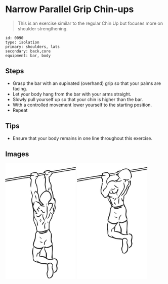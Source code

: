 # Narrow Parallel Grip Chin-ups
> This is an exercise similar to the regular Chin Up but focuses more on shoulder strengthening.

``` 
id: 0090 
type: isolation 
primary: shoulders, lats 
secondary: back,core 
equipment: bar, body 
``` 

## Steps

 - Grasp the bar with an supinated (overhand) grip so that your palms are facing.
 - Let your body hang from the bar with your arms straight.
 - Slowly pull yourself up so that your chin is higher than the bar.
 - With a controlled movement lower yourself to the starting position.
 - Repeat

## Tips

 - Ensure that your body remains in one line throughout this exercise.

## Images

<svg width="167pt" height="275pt" viewBox="0 0 167 275" xmlns="http://www.w3.org/2000/svg">
  <g fill="#FFF">
    <path d="M0 0h167v8.72c-17.13 3.2-34.39 5.6-51.5 8.91-2.16.37-4.31.85-6.5.97-2.16-.38-3.83-2.11-6.01-2.41-4.82-.2-10.45 1.14-12.65 5.94-4.26.75-8.55 1.41-12.75 2.51-1.22-1.25-2.4-2.58-3.82-3.62-4.72-.31-9.68.41-13.8 2.88l-.27 3.75C39.69 30.09 19.98 34.59 0 37.22V0zM110.1 20.18c18.92-3.47 37.91-6.55 56.9-9.63v2.16c-18.36 3.55-36.89 6.1-55.26 9.61-.41-.53-1.23-1.6-1.64-2.14z"/>
    <path d="M143.83 18.47c7.76-1.07 15.4-2.91 23.17-3.9V275H0V43.41c11.75-2.01 23.5-4 35.2-6.25 7.32-1.57 14.86-1.66 22.14-3.44.89 2 2.11 3.81 3.54 5.45-.61 6.12-2.83 12.68.05 18.54.29-6.24 1.39-12.42 1.61-18.65.28-2.18-1.95-3.33-2.95-4.97.44-1.49 1.06-2.91 1.64-4.35 2.73-.43 6.37.57 8.03-2.31-2.22.03-4.43.18-6.63.4-.3-.95-.61-1.89-.92-2.83 3.29-2.37 7.48-1.98 11.31-1.92 3.22.44 3.49 4.31 4.22 6.81-2.47.87-4.92 1.79-7.35 2.75 2.26-.11 4.52-.26 6.78-.39-2.89 2.53-6.28 5.48-5.91 9.75-.85 4.76 2.39 8.66 3.45 13.04.59 3.97 1.67 7.89 1.61 11.93-1.46-.21-2.92-.39-4.39-.54-.01-.68-.05-2.04-.06-2.71-1.44 3.52-3.03 6.99-4.24 10.6 1.63-2 2.93-4.24 4.06-6.56 3.32 1.32 5.59 4.26 6.33 7.71.89 4.66 1.75 9.34 2.14 14.07.43.25 1.3.75 1.74.99 1.53 2.92 6.64 4.96 4.75 8.74-1.79-2.78-3.75-5.46-6.36-7.52-3.12-.49-6.11-1.56-9.14-2.46 2.8 2.76 6.55 4.08 9.77 6.18 1.59 1.89 2.7 4.11 4 6.19 2.97.32 5.95 1.03 8.94.63-1.64-2.56-4.93-2.27-7.52-2.91 1.92-.48 3.85-.92 5.78-1.36-3.17-2.79-6.01-5.91-8.69-9.16-.19-1.93-.59-3.87-2.16-5.18-.72-5.08-.95-10.44-4.08-14.75 1.72-4.28-.38-8.6-.56-12.94-.22-3.61-2.39-6.66-3.39-10.05-.46-2.55-.03-5.14.05-7.7 2.4-2.55 4.18-5.55 5.89-8.59 4.29-.48 8.53-1.31 12.74-2.24.47 1.75 1.05 3.47 1.77 5.14-1.04 1.09-2.02 2.27-2.26 3.84l2.73-2.61c1.31 5.71-.14 11.45-.32 17.17.55 4.55 2.2 8.9 2.69 13.48-7.83 3.54-14.69 11.25-14.32 20.27 2.52-6.77 5.98-13.76 12.7-17.22 3.31-1.02 7.42-.47 9.62 2.44 2.82 3.79 4.35 8.89 3.24 13.55-.68 3.1-3.7 4.73-5.21 7.33-.63 3.34-.25 6.76-.33 10.14.82-1.5 1.49-3.12 2.65-4.4 2.15-1.57 5.77 1.52 7.19-1.35-2.55-2.08-5.68-1.78-8.46-.41.54-3.01 2.87-4.92 4.83-7.03 5.17-8.76-.23-22.06-10.58-23.58.11-5.79-2.89-11.3-1.73-17.1.99-6.44 1.39-13.55-2.15-19.33.94-.55 1.88-1.1 2.83-1.65-.05-.75-.14-2.25-.18-3.01-.9-.95-1.78-1.91-2.66-2.88 4.01-1.42 8.32-2.94 12.56-1.48-1.48 1.25-4.44 1.68-3.91 4.24 1.79.15 2.96-1.43 4.35-2.28 1.22.27 2.45.53 3.68.8-.25.66-.76 1.99-1.02 2.65.59.34 1.17.68 1.75 1.02 1.27-.96 2.7-1.79 4.32-1.94 9.6-1.22 19.03-3.52 28.63-4.74m-47.35 9.89a89.7 89.7 0 0 0 6.52-1.13c-2.19-.86-6.45-2.71-6.52 1.13m11.3-2.41c.21 3.3-2.81 4.97-5.25 6.38 1.13 4.69-.12 10.06 2.92 14.14 2.52 3.72 2.77 8.55 1.43 12.75 3.3 7.14 5.64 14.76 5.5 22.7 1.61 2.71 3.5 5.28 4.75 8.18.59 3.7-.4 7.44-1.07 11.06 1.36 3.56 1.27 7.41.36 11.07-1.76-2.44-.75-6.3-3.42-8.01l-.55.93c.11 4.3 1.83 8.45 1.64 12.82-1.24 1.45-2.47 2.91-3.71 4.36.21 7.42-5.86 12.69-6.9 19.75-1.08 4.79-.03 9.75-1 14.55-3.13 1.95-6.96 2.25-10.39 3.5-4.29 1.92-9.16 1.85-13.75 1.47-3.93-1.5-2.86-6.47-3.73-9.72-1.9-7.92-8.3-14.73-6.85-23.35 2.3 2.83 4.33 5.87 6.77 8.59.61 3.79-.35 8.88 2.77 11.6.57-2.98-.52-5.91-1.06-8.8-.9-4.94-5.75-7.93-6.74-12.85-1.59-4.91-.89-10.09-1.21-15.15 1.56 1.93 2.75 4.34 4.99 5.56.39-.3 1.17-.9 1.55-1.2-3.7-4.43-8.5-9.12-8.29-15.35 2.01-3.03 2.87-6.72 2.63-10.33-1.99 1.58-2.44 4.05-2.83 6.39-.94-2.73-2.41-5.28-2.98-8.13.1-4 1.35-7.85 1.83-11.8-.87-4.66-2.4-9.22-4.67-13.38-.68 5.31 3.37 9.82 2.85 15.14-.48 2.75-1.58 5.4-1.67 8.22.93 14.34 7.17 28.37 4.46 42.89-.47 7.67 4.15 14.25 6.54 21.24.49 3.51.65 7.1 2.18 10.37l-1.1-.11c-2.86 3.97-3.23 8.79-3.61 13.5-.28 5.28-3.17 9.87-4.18 14.99-.18 1.92-1.67 4.22-.1 5.94 4.07 6.26 12.1 8.51 19.23 7.7-1.5 3.58-4.05 6.5-6.61 9.35-.68-.21-1.35-.4-2.02-.6-1.75 2.99-3.44 6.73-1.69 10.11.83-3.14 1.45-6.34 2.44-9.44.37.45 1.11 1.34 1.48 1.79.75-.78 2.24-2.33 2.98-3.11-.83 3-1.14 6.09-1.33 9.18 5.71 1.59 12.33 1.64 16.81 6.03 5.73 3.39 13.07 3.13 18.98.29 1.14.38 2.29.77 3.43 1.16 1.06 1.74 3.07 3.29 2.66 5.55-.08 3.16-1.48 6.07-1.86 9.17.85 3.61 1.84 7.35.45 10.98-2 1.45-3.02 3.87-5.2 5.13.44.45.89.9 1.33 1.36 1.55-1.41 3.15-2.75 4.86-3.97 2.34-3.8 2.82-8.39 1-12.5 1-5.67 2.94-12.17-.94-17.21-3.15-1.51-6.62-1.53-9.81-.07.95-4.91-.53-9.85-.01-14.78.07-6.13 1.6-12.35-.15-18.36 1.1-5.07-2.81-9.47-2.19-14.52.45-3.69 1.29-7.5.16-11.16-1.01-5.24-5.78-9.31-5.22-14.89.2-2.69.04-5.38-.02-8.07.22-4.51 2.17-8.7 4.7-12.36 2.11-3.08 2.74-6.81 2.87-10.46 1.22-1.42 2.7-2.7 3.47-4.44.89-5.02 4.82-9.47 3.39-14.82-1.9-5.54 1.34-11.25-.46-16.81-.39-2.35-2.32-3.9-4.37-4.82.49-7.41-2.17-14.42-4.56-21.28-.14-2.98.46-5.99-.3-8.93-.33-3.13-2.45-5.55-3.85-8.24-.35-3.13-.28-6.3-.95-9.4 2.79-1.88 4.66-4.7 6.19-7.64-1.01.05-2 .11-3 .17m-6.12 38.73c3.68-.76 2.8-5.03 2.49-7.73-2.03 2.05-1.97 5.09-2.49 7.73m-31.43 9.99c.14 4.29 2.8 7.99 3.01 12.3 1.08-4.31.02-9.02-3.01-12.3M98.22 103c.62 3.65-.58 7.34-.06 10.98 1.94 6.63-2.31 12.88-3.05 19.35 4.31-6.43 5.59-14.57 5.03-22.19-.2-3.56 1.28-7.79-2.04-10.35.58-2.32 1.2-4.64 1.19-7.05-1.69 2.8-1.56 6.14-1.07 9.26m12.18-1.01c-2.17 4.04-5.12 7.71-6.3 12.23 1.55-.77 2.75-2 3.28-3.66 1.38-4.02 5.92-6.8 5.12-11.47.67-1.8 1.24-3.64 1.6-5.52-3.5 1.31-3.58 5.3-3.7 8.42m-33.8 5.76c-.54.27-1.6.81-2.13 1.08 1.94 2.19 3.22 4.98 5.64 6.72-.35-2.13-1.39-4.03-2.6-5.78 1.17-2.69 2.97-5.12 3.56-8.03-2 1.58-3.52 3.65-4.47 6.01m3.27-1.28c-.6 1.71-.09 2.24 1.5 1.6.57-1.69.07-2.23-1.5-1.6m3.02 3.87c1.28 2.37 4.62 3.4 4.85 6.25 1.85.51 3.74.87 5.66 1.01-.06-1-.14-1.99-.24-2.98-.75.25-2.26.74-3.01.98-1.96-2.26-3.77-5.58-7.26-5.26m23.4 4.81c.12.48.34 1.46.46 1.95-2.24 1.62-2.35 4.6-3.22 6.99-.74 2.92-2.64 5.3-4.32 7.73 5.25-2.26 6.61-8.42 6.85-13.58 2.15 1.3 5.6 1.87 6.43-1.24-1.21.3-2.41.61-3.6.95-.87-.94-1.73-1.87-2.6-2.8m-35.27 3.51c1.63.64 3.29 1.25 4.92 1.92l-.28-2.14c-1.56.16-3.14-.51-4.64.22m15.96.29c-2.68 2.2-5.11 4.72-8.05 6.56-2.3.88-4.22-1.21-6.27-1.89 1.18 2.92 4.44 4.78 7.49 3.72 2.84-2.19 5.86-4.79 6.83-8.39m2.4 11.77c1.05 2.16 1.86 5.22 4.74 5.4-1.37-3.52-3.42-6.75-4.6-10.34-.12-1.99.15-3.98.17-5.97-2.62 3.06-1.57 7.48-.31 10.91m-5.8 2.37c-.96.44-2.81 1.26-2.33 2.6 1.71 1.38 5.78-3.11 2.33-2.6m-1.48 7.17c1.8-1.32 3.1-3.17 3.96-5.22-2.16.99-3.4 2.99-3.96 5.22m4.74 6.34c3.24-2.05 4.46-6.13 6.62-9.18-3.41 1.9-6.51 5.03-6.62 9.18m12.42-8.43a9.416 9.416 0 0 0 2.88 4.33c.51-2.25-1.17-3.44-2.88-4.33m-5.79 18.25c2.01-2.05 1.01-4.9.75-7.41-.59-2.95 1-5.67 1.63-8.47-4.31 3.81-3.84 10.78-2.38 15.88m-29.28 49.43c-.71 3.67-.85 7.48.27 11.08 1.44 4.87-.41 10.53 2.79 14.89 3.71 2.4 7.88 3.97 12.24 4.63 6.11 3.4 13.26 2.33 19.87 3.79.25 4.25.36 8.51.56 12.77.37 2.52-1.29 4.6-1.92 6.92-.76 4.35 1.43 8.4 2.96 12.32 5.37 2.88 11.46-1.93 12.6-7.25 1.07-4.8 1.61-10.21-.84-14.69-1.5-2.73-.62-5.91-.01-8.76-.65-2.16-1.79-4.46-4.18-5.05-2.91-1.37-6.09.21-8.45 1.92-4.03-2.35-8.84-1.07-13.22-1.94-4.81-.34-8.43-3.81-12.62-5.76.58.88 1.73 2.64 2.31 3.53-2.68-1.2-5.3-2.51-8.02-3.57-.82-2.13-2.38-4.2-1.78-6.59.46-3.11.38-6.25-.52-9.28-1.47-5.48.63-10.98.76-16.47-2.32 1.78-2.21 4.91-2.8 7.51z"/>
    <path d="M78.21 26.05c5.23-1.03 10.47-2.2 15.76-2.83.47.46 1.42 1.37 1.9 1.83-5.55 1-11.1 1.97-16.59 3.27-.27-.57-.8-1.71-1.07-2.27zM0 39.27c20.13-3.05 40.02-7.81 60.35-9.46-.61.57-1.82 1.71-2.42 2.27-5.26 1.23-10.67 1.54-16.01 2.25C27.97 36.79 14.03 39.38 0 41.37v-2.1zM96.87 161.73c2.18-1.16 4.34-2.36 6.43-3.68-.3 3.65 3.91 4.86 4.43 8.23 1.9 8.31-3.26 18.58 3.88 25.35-3.68 4.45-8.99 6.82-14.63 7.6-1.19-1.6-2.88-1.85-4.69-1.23-.37 4.02.5 8 2.3 11.6 2.18 3.94 1.1 8.57 1.51 12.85-4.43-1.79-9.19-2.82-13.98-2.69.48-3.35.94-6.7 1.43-10.04 1.67-2.62 2.73-5.72 5.18-7.75 1.45-1.19 1.95-3.06 2.73-4.68-3.5 2.01-7.32 4.09-11.5 3.66-4.88-.17-9.39-2.56-12.76-6 .62-3.79 1.6-7.5 3.09-11.03 1.97-4.75 2.21-9.95 2.31-15.02-.11-2.6 2.6-4.21 2.67-6.8 1.77.88 3.62 1.6 5.57 1.96l.2 1.24-1.01.48c3.07 1.32 6.54 2.83 9.8 1.14 3.55-1.79 8.4-1.57 10.84-5.1-.95-.02-2.85-.06-3.8-.09m-16.18 12.2c1.36 2.47 3.32 4.68 6.25 5.14a76.842 76.842 0 0 0-6.25-5.14M92.46 187c-.72 2.32-.84 4.84-.45 7.24 2.87-1.17.66-5.46 2.53-7.57 1.56-1.82 3.35-3.63 3.64-6.14-2.15 1.92-4.09 4.1-5.72 6.47m-10.88-1.56c1.52 2.55 4.63 3.17 7.35 2.54-2.13-1.59-4.85-1.87-7.35-2.54z"/>
    <path d="M87 164.06c3.07.25 5.56-2 8.56-2.19-3.75 2.54-8.66 4.38-13.23 3.24 1.22-1.32 3.07-.95 4.67-1.05zM92.79 200.04c5.93 2.44 12.7-.2 17.76-3.55.44 8.85.19 17.78-1.22 26.53.23 1.46.76 2.85 1.11 4.29-4.22 1.22-8.32-.85-12.26-2.11.86-4.9 1.48-10.5-1.36-14.87-1.65-3.3-2.65-6.88-4.03-10.29zM101.5 239.87c1.52-.81 3.06-1.59 4.6-2.36 2.54.63 4.57 2.16 5.58 4.63-2.66 3.17-1.5 7.62-.02 11.05 1.51 6.56.42 15.63-6.58 18.63-.79-.25-2.37-.77-3.16-1.03-1.41-4.09-3.09-8.74-1.1-12.93 2.68-5.68.37-12.02.68-17.99z"/>
  </g>
  <g fill="#333">
    <path d="M115.5 17.63c17.11-3.31 34.37-5.71 51.5-8.91v1.83c-18.99 3.08-37.98 6.16-56.9 9.63.41.54 1.23 1.61 1.64 2.14 18.37-3.51 36.9-6.06 55.26-9.61v1.86c-7.77.99-15.41 2.83-23.17 3.9-9.6 1.22-19.03 3.52-28.63 4.74-1.62.15-3.05.98-4.32 1.94-.58-.34-1.16-.68-1.75-1.02.26-.66.77-1.99 1.02-2.65-1.23-.27-2.46-.53-3.68-.8-1.39.85-2.56 2.43-4.35 2.28-.53-2.56 2.43-2.99 3.91-4.24-4.24-1.46-8.55.06-12.56 1.48.88.97 1.76 1.93 2.66 2.88.04.76.13 2.26.18 3.01-.95.55-1.89 1.1-2.83 1.65 3.54 5.78 3.14 12.89 2.15 19.33-1.16 5.8 1.84 11.31 1.73 17.1 10.35 1.52 15.75 14.82 10.58 23.58-1.96 2.11-4.29 4.02-4.83 7.03 2.78-1.37 5.91-1.67 8.46.41-1.42 2.87-5.04-.22-7.19 1.35-1.16 1.28-1.83 2.9-2.65 4.4.08-3.38-.3-6.8.33-10.14 1.51-2.6 4.53-4.23 5.21-7.33 1.11-4.66-.42-9.76-3.24-13.55-2.2-2.91-6.31-3.46-9.62-2.44-6.72 3.46-10.18 10.45-12.7 17.22-.37-9.02 6.49-16.73 14.32-20.27-.49-4.58-2.14-8.93-2.69-13.48.18-5.72 1.63-11.46.32-17.17l-2.73 2.61c.24-1.57 1.22-2.75 2.26-3.84-.72-1.67-1.3-3.39-1.77-5.14-4.21.93-8.45 1.76-12.74 2.24-1.71 3.04-3.49 6.04-5.89 8.59-.08 2.56-.51 5.15-.05 7.7 1 3.39 3.17 6.44 3.39 10.05.18 4.34 2.28 8.66.56 12.94 3.13 4.31 3.36 9.67 4.08 14.75 1.57 1.31 1.97 3.25 2.16 5.18 2.68 3.25 5.52 6.37 8.69 9.16-1.93.44-3.86.88-5.78 1.36 2.59.64 5.88.35 7.52 2.91-2.99.4-5.97-.31-8.94-.63-1.3-2.08-2.41-4.3-4-6.19-3.22-2.1-6.97-3.42-9.77-6.18 3.03.9 6.02 1.97 9.14 2.46 2.61 2.06 4.57 4.74 6.36 7.52 1.89-3.78-3.22-5.82-4.75-8.74-.44-.24-1.31-.74-1.74-.99-.39-4.73-1.25-9.41-2.14-14.07-.74-3.45-3.01-6.39-6.33-7.71-1.13 2.32-2.43 4.56-4.06 6.56 1.21-3.61 2.8-7.08 4.24-10.6.01.67.05 2.03.06 2.71 1.47.15 2.93.33 4.39.54.06-4.04-1.02-7.96-1.61-11.93-1.06-4.38-4.3-8.28-3.45-13.04-.37-4.27 3.02-7.22 5.91-9.75-2.26.13-4.52.28-6.78.39 2.43-.96 4.88-1.88 7.35-2.75-.73-2.5-1-6.37-4.22-6.81-3.83-.06-8.02-.45-11.31 1.92.31.94.62 1.88.92 2.83 2.2-.22 4.41-.37 6.63-.4-1.66 2.88-5.3 1.88-8.03 2.31-.58 1.44-1.2 2.86-1.64 4.35 1 1.64 3.23 2.79 2.95 4.97-.22 6.23-1.32 12.41-1.61 18.65-2.88-5.86-.66-12.42-.05-18.54-1.43-1.64-2.65-3.45-3.54-5.45-7.28 1.78-14.82 1.87-22.14 3.44C23.5 39.41 11.75 41.4 0 43.41v-2.04c14.03-1.99 27.97-4.58 41.92-7.04 5.34-.71 10.75-1.02 16.01-2.25.6-.56 1.81-1.7 2.42-2.27C40.02 31.46 20.13 36.22 0 39.27v-2.05c19.98-2.63 39.69-7.13 59.7-9.57l.27-3.75c4.12-2.47 9.08-3.19 13.8-2.88 1.42 1.04 2.6 2.37 3.82 3.62 4.2-1.1 8.49-1.76 12.75-2.51 2.2-4.8 7.83-6.14 12.65-5.94 2.18.3 3.85 2.03 6.01 2.41 2.19-.12 4.34-.6 6.5-.97m-37.29 8.42c.27.56.8 1.7 1.07 2.27 5.49-1.3 11.04-2.27 16.59-3.27-.48-.46-1.43-1.37-1.9-1.83-5.29.63-10.53 1.8-15.76 2.83z"/>
    <path d="M96.48 28.36c.07-3.84 4.33-1.99 6.52-1.13a89.7 89.7 0 0 1-6.52 1.13zM107.78 25.95c1-.06 1.99-.12 3-.17-1.53 2.94-3.4 5.76-6.19 7.64.67 3.1.6 6.27.95 9.4 1.4 2.69 3.52 5.11 3.85 8.24.76 2.94.16 5.95.3 8.93 2.39 6.86 5.05 13.87 4.56 21.28 2.05.92 3.98 2.47 4.37 4.82 1.8 5.56-1.44 11.27.46 16.81 1.43 5.35-2.5 9.8-3.39 14.82-.77 1.74-2.25 3.02-3.47 4.44-.13 3.65-.76 7.38-2.87 10.46-2.53 3.66-4.48 7.85-4.7 12.36.06 2.69.22 5.38.02 8.07-.56 5.58 4.21 9.65 5.22 14.89 1.13 3.66.29 7.47-.16 11.16-.62 5.05 3.29 9.45 2.19 14.52 1.75 6.01.22 12.23.15 18.36-.52 4.93.96 9.87.01 14.78 3.19-1.46 6.66-1.44 9.81.07 3.88 5.04 1.94 11.54.94 17.21 1.82 4.11 1.34 8.7-1 12.5-1.71 1.22-3.31 2.56-4.86 3.97-.44-.46-.89-.91-1.33-1.36 2.18-1.26 3.2-3.68 5.2-5.13 1.39-3.63.4-7.37-.45-10.98.38-3.1 1.78-6.01 1.86-9.17.41-2.26-1.6-3.81-2.66-5.55-1.14-.39-2.29-.78-3.43-1.16-5.91 2.84-13.25 3.1-18.98-.29-4.48-4.39-11.1-4.44-16.81-6.03.19-3.09.5-6.18 1.33-9.18-.74.78-2.23 2.33-2.98 3.11-.37-.45-1.11-1.34-1.48-1.79-.99 3.1-1.61 6.3-2.44 9.44-1.75-3.38-.06-7.12 1.69-10.11.67.2 1.34.39 2.02.6 2.56-2.85 5.11-5.77 6.61-9.35-7.13.81-15.16-1.44-19.23-7.7-1.57-1.72-.08-4.02.1-5.94 1.01-5.12 3.9-9.71 4.18-14.99.38-4.71.75-9.53 3.61-13.5l1.1.11c-1.53-3.27-1.69-6.86-2.18-10.37-2.39-6.99-7.01-13.57-6.54-21.24 2.71-14.52-3.53-28.55-4.46-42.89.09-2.82 1.19-5.47 1.67-8.22.52-5.32-3.53-9.83-2.85-15.14 2.27 4.16 3.8 8.72 4.67 13.38-.48 3.95-1.73 7.8-1.83 11.8.57 2.85 2.04 5.4 2.98 8.13.39-2.34.84-4.81 2.83-6.39.24 3.61-.62 7.3-2.63 10.33-.21 6.23 4.59 10.92 8.29 15.35-.38.3-1.16.9-1.55 1.2-2.24-1.22-3.43-3.63-4.99-5.56.32 5.06-.38 10.24 1.21 15.15.99 4.92 5.84 7.91 6.74 12.85.54 2.89 1.63 5.82 1.06 8.8-3.12-2.72-2.16-7.81-2.77-11.6-2.44-2.72-4.47-5.76-6.77-8.59-1.45 8.62 4.95 15.43 6.85 23.35.87 3.25-.2 8.22 3.73 9.72 4.59.38 9.46.45 13.75-1.47 3.43-1.25 7.26-1.55 10.39-3.5.97-4.8-.08-9.76 1-14.55 1.04-7.06 7.11-12.33 6.9-19.75 1.24-1.45 2.47-2.91 3.71-4.36.19-4.37-1.53-8.52-1.64-12.82l.55-.93c2.67 1.71 1.66 5.57 3.42 8.01.91-3.66 1-7.51-.36-11.07.67-3.62 1.66-7.36 1.07-11.06-1.25-2.9-3.14-5.47-4.75-8.18.14-7.94-2.2-15.56-5.5-22.7 1.34-4.2 1.09-9.03-1.43-12.75-3.04-4.08-1.79-9.45-2.92-14.14 2.44-1.41 5.46-3.08 5.25-6.38M96.87 161.73c.95.03 2.85.07 3.8.09-2.44 3.53-7.29 3.31-10.84 5.1-3.26 1.69-6.73.18-9.8-1.14l1.01-.48-.2-1.24c-1.95-.36-3.8-1.08-5.57-1.96-.07 2.59-2.78 4.2-2.67 6.8-.1 5.07-.34 10.27-2.31 15.02-1.49 3.53-2.47 7.24-3.09 11.03 3.37 3.44 7.88 5.83 12.76 6 4.18.43 8-1.65 11.5-3.66-.78 1.62-1.28 3.49-2.73 4.68-2.45 2.03-3.51 5.13-5.18 7.75-.49 3.34-.95 6.69-1.43 10.04 4.79-.13 9.55.9 13.98 2.69-.41-4.28.67-8.91-1.51-12.85-1.8-3.6-2.67-7.58-2.3-11.6 1.81-.62 3.5-.37 4.69 1.23 5.64-.78 10.95-3.15 14.63-7.6-7.14-6.77-1.98-17.04-3.88-25.35-.52-3.37-4.73-4.58-4.43-8.23-2.09 1.32-4.25 2.52-6.43 3.68M87 164.06c-1.6.1-3.45-.27-4.67 1.05 4.57 1.14 9.48-.7 13.23-3.24-3 .19-5.49 2.44-8.56 2.19m5.79 35.98c1.38 3.41 2.38 6.99 4.03 10.29 2.84 4.37 2.22 9.97 1.36 14.87 3.94 1.26 8.04 3.33 12.26 2.11-.35-1.44-.88-2.83-1.11-4.29 1.41-8.75 1.66-17.68 1.22-26.53-5.06 3.35-11.83 5.99-17.76 3.55z"/>
    <path d="M101.66 64.68c.52-2.64.46-5.68 2.49-7.73.31 2.7 1.19 6.97-2.49 7.73zM70.23 74.67c3.03 3.28 4.09 7.99 3.01 12.3-.21-4.31-2.87-8.01-3.01-12.3zM98.22 103c-.49-3.12-.62-6.46 1.07-9.26.01 2.41-.61 4.73-1.19 7.05 3.32 2.56 1.84 6.79 2.04 10.35.56 7.62-.72 15.76-5.03 22.19.74-6.47 4.99-12.72 3.05-19.35-.52-3.64.68-7.33.06-10.98zM110.4 101.99c.12-3.12.2-7.11 3.7-8.42-.36 1.88-.93 3.72-1.6 5.52.8 4.67-3.74 7.45-5.12 11.47-.53 1.66-1.73 2.89-3.28 3.66 1.18-4.52 4.13-8.19 6.3-12.23zM76.6 107.75c.95-2.36 2.47-4.43 4.47-6.01-.59 2.91-2.39 5.34-3.56 8.03 1.21 1.75 2.25 3.65 2.6 5.78-2.42-1.74-3.7-4.53-5.64-6.72.53-.27 1.59-.81 2.13-1.08z"/>
    <path d="M79.87 106.47c1.57-.63 2.07-.09 1.5 1.6-1.59.64-2.1.11-1.5-1.6zM82.89 110.34c3.49-.32 5.3 3 7.26 5.26.75-.24 2.26-.73 3.01-.98.1.99.18 1.98.24 2.98-1.92-.14-3.81-.5-5.66-1.01-.23-2.85-3.57-3.88-4.85-6.25zM106.29 115.15c.87.93 1.73 1.86 2.6 2.8 1.19-.34 2.39-.65 3.6-.95-.83 3.11-4.28 2.54-6.43 1.24-.24 5.16-1.6 11.32-6.85 13.58 1.68-2.43 3.58-4.81 4.32-7.73.87-2.39.98-5.37 3.22-6.99-.12-.49-.34-1.47-.46-1.95zM71.02 118.66c1.5-.73 3.08-.06 4.64-.22l.28 2.14c-1.63-.67-3.29-1.28-4.92-1.92zM86.98 118.95c-.97 3.6-3.99 6.2-6.83 8.39-3.05 1.06-6.31-.8-7.49-3.72 2.05.68 3.97 2.77 6.27 1.89 2.94-1.84 5.37-4.36 8.05-6.56zM89.38 130.72c-1.26-3.43-2.31-7.85.31-10.91-.02 1.99-.29 3.98-.17 5.97 1.18 3.59 3.23 6.82 4.6 10.34-2.88-.18-3.69-3.24-4.74-5.4zM83.58 133.09c3.45-.51-.62 3.98-2.33 2.6-.48-1.34 1.37-2.16 2.33-2.6zM82.1 140.26c.56-2.23 1.8-4.23 3.96-5.22-.86 2.05-2.16 3.9-3.96 5.22zM86.84 146.6c.11-4.15 3.21-7.28 6.62-9.18-2.16 3.05-3.38 7.13-6.62 9.18zM99.26 138.17c1.71.89 3.39 2.08 2.88 4.33a9.416 9.416 0 0 1-2.88-4.33zM93.47 156.42c-1.46-5.1-1.93-12.07 2.38-15.88-.63 2.8-2.22 5.52-1.63 8.47.26 2.51 1.26 5.36-.75 7.41zM80.69 173.93c2.17 1.6 4.26 3.32 6.25 5.14-2.93-.46-4.89-2.67-6.25-5.14zM92.46 187c1.63-2.37 3.57-4.55 5.72-6.47-.29 2.51-2.08 4.32-3.64 6.14-1.87 2.11.34 6.4-2.53 7.57-.39-2.4-.27-4.92.45-7.24zM81.58 185.44c2.5.67 5.22.95 7.35 2.54-2.72.63-5.83.01-7.35-2.54zM64.19 205.85c.59-2.6.48-5.73 2.8-7.51-.13 5.49-2.23 10.99-.76 16.47.9 3.03.98 6.17.52 9.28-.6 2.39.96 4.46 1.78 6.59 2.72 1.06 5.34 2.37 8.02 3.57-.58-.89-1.73-2.65-2.31-3.53 4.19 1.95 7.81 5.42 12.62 5.76 4.38.87 9.19-.41 13.22 1.94 2.36-1.71 5.54-3.29 8.45-1.92 2.39.59 3.53 2.89 4.18 5.05-.61 2.85-1.49 6.03.01 8.76 2.45 4.48 1.91 9.89.84 14.69-1.14 5.32-7.23 10.13-12.6 7.25-1.53-3.92-3.72-7.97-2.96-12.32.63-2.32 2.29-4.4 1.92-6.92-.2-4.26-.31-8.52-.56-12.77-6.61-1.46-13.76-.39-19.87-3.79-4.36-.66-8.53-2.23-12.24-4.63-3.2-4.36-1.35-10.02-2.79-14.89-1.12-3.6-.98-7.41-.27-11.08m37.31 34.02c-.31 5.97 2 12.31-.68 17.99-1.99 4.19-.31 8.84 1.1 12.93.79.26 2.37.78 3.16 1.03 7-3 8.09-12.07 6.58-18.63-1.48-3.43-2.64-7.88.02-11.05-1.01-2.47-3.04-4-5.58-4.63-1.54.77-3.08 1.55-4.6 2.36z"/>
  </g>
</svg>

<svg width="167pt" height="275pt" viewBox="0 0 167 275" xmlns="http://www.w3.org/2000/svg">
  <g fill="#FFF">
    <path d="M0 0h167v8.72c-13.94 2.74-28.06 4.43-41.97 7.38-5.58-6.29-15.38-4.27-21.02.82-3.93.59-9.04.42-10.8 4.84-5.56 1.03-11.13 1.98-16.71 2.84-1.3-1.34-2.61-2.67-3.94-3.98-4.66.57-9.53.73-13.66 3.26-.1 1.23-.21 2.45-.31 3.68C39.02 30.61 19.57 34.33 0 37.37V0zM125.12 17.32c14-2.08 27.94-4.48 41.88-6.91v2.3c-13.23 2.84-26.72 4.2-39.94 7.07-.65-.82-1.29-1.64-1.94-2.46z"/>
    <path d="M98.01 26.05c3.31-8.31 13.09-13.21 21.72-11.67 7.02 5.05 10.64 15.64 5.68 23.32 1.98-1.68 3.61-3.72 4.64-6.11-.85-3.62-1-7.41-2.51-10.85 13.25-1.37 26.34-4.06 39.46-6.31V275H0V43.42c11.65-2.03 23.3-3.96 34.91-6.21 7.04-1.54 14.33-1.55 21.3-3.48 1.05 1.82 2.18 3.59 3.39 5.32-.36 2.54-.26 5.11 1.35 7.23.23-2.45.56-4.89.54-7.34.46-2.28-1.93-3.33-3.18-4.78.65-1.45 1.29-2.9 1.94-4.35 2.89-.2 5.98-.16 8.38-2.05-2.4-.19-4.81-.21-7.22-.16l.09-3.51c3.36-.73 6.82-.89 10.2-1.52 4.08 1.79 5.03 6.62 3.36 10.46-5.57 3.45-7.44 11.04-4.05 16.65-.75 2.29-1.24 4.7-2.44 6.82-2.02 2.35-4.82 3.95-6.58 6.54-.57 1.54-.41 3.22-.57 4.82 1.93-2.84 3.37-6.11 6.24-8.17 4.14-3 3.04-9.06 6.55-12.58 3.33-4.62 9.72-5.14 14.81-3.65 2.37-1.02 4.8-1.9 7.33-2.42 1.4-2.1 2.7-4.27 4-6.44.69.56 2.07 1.67 2.76 2.23-2.08-3.36-5.89-6.4-5.1-10.78m10.54 11.98c1.78.75 3.59 1.44 5.42 2.08-.44 1.62-.86 3.26-1.25 4.9.53-.26 1.59-.76 2.12-1.01.37-1.38.76-2.75 1.17-4.12.96.37 1.92.75 2.87 1.13 2.07-.41 3.69-1.66 5.17-3.09-2.05.02-4.03.66-6.08.7-3.16-.02-6.25-1.45-9.42-.59m-16.66 5.33c-.22.49-.67 1.49-.9 1.99 2.77-1.52 5.81-2.3 8.99-1.96 2.84.3 5.36-1.72 6.38-4.27-4.19 3.33-9.73 2.24-14.47 4.24m32.98-2.33c1.67 4.79 1.09 10.42-2.08 14.47-.46-.27-1.37-.82-1.82-1.09-.1 3.96-1.22 7.67-3.62 10.85.13 5.27-4.12 8.41-7.28 11.94.12 3.47-.16 6.94-.42 10.39-.46-.17-1.39-.52-1.85-.69-.02-2.29-1.94-3.56-3.44-4.95.81 3.1 1.72 6.16 2.63 9.23.31-.56.91-1.68 1.21-2.24 1.22 2.66 1.34 5.64 1.81 8.49-7.87 3.07-16.17 6.37-24.79 5.18-4.27-4.11-4.73-11.15-9.72-14.48-.62-2-1.6-3.97-1.55-6.11.32-.87-.32-3.99 1.39-2.59 2.4 5.73 3.05 12.18 6.49 17.48.86 1.73 2.43 2.82 4.16 3.59-3.35-6.12-5.66-12.68-8.36-19.09 2.35-.11 4.7-.45 6.89-1.36-3.13-1.76-7.82-.64-9.64-4.6.74-1.85 1.64-3.64 2.46-5.46.82.76 1.65 1.52 2.49 2.27 3.93-.94 8.31 1.05 11.81-1.46l-1.37-1.1c1.03.14 2.07.3 3.1.46.3 2.75 1.08 5.41 1.96 8.03.07-2.38-.04-4.79-.95-7.01 1.03-2.94 2.44-5.73 3.9-8.48-.65-.85-1.31-1.68-1.96-2.52-.91 2.53-1.75 5.11-3.16 7.42l.63.3c-1.11.22-2.21.45-3.31.69-.84.86-1.69 1.71-2.55 2.55-3.3-1.79-3.53-5.95-6.27-8.28.23 3.07 1.02 6.1 2.85 8.62-2.2-.72-4.79-.91-6.48-2.67-.35-2.5 1.16-4.79 1.63-7.19-3.19 3.67-3.44 8.98-6.86 12.56-1 3.27-3.98 6.74-7.75 5.44-1.93-4.54-7.38-7.13-7.55-12.48-.33-6.69 2.43-13.13 3.25-19.74-.76-.48-1.5-.98-2.23-1.5.31 5.52-1.58 10.78-2.81 16.07.29 2.99-.1 6.08.67 9 1.92 3.25 4.59 5.97 6.73 9.06.98 1.5 2.93 1.72 4.44 2.46 2.11-1.42 4.41-2.7 5.84-4.91-1.01 2.89-1.46 6.24.12 9.01 3.19 5.27 6.45 10.56 8.49 16.4 2 1.06 4.13 1.82 6.39 2.09-.39.62-.78 1.24-1.17 1.87 2.19.71 4.35 1.88 6.72 1.72 2.31-.36 4.45-1.37 6.68-2.07 2.54-.9 5.51-1.33 7.14-3.76-.98-.01-2.93-.04-3.9-.05 2.15-1.19 4.29-2.4 6.34-3.75.25 1.74.88 3.36 2.28 4.48 3.59 3.5 2.77 8.98 2.46 13.49-.61 5.28-.74 11.68 3.69 15.45-3.59 4.75-9.17 6.96-14.88 7.88l-1.77-2.01c-.9.31-1.8.63-2.7.94-1.28 6.74 4.33 12.12 3.71 18.73 0 1.81.04 3.63.11 5.45-4.44-1.8-9.2-2.76-13.99-2.74.34-2.64.64-5.3 1.41-7.86-.11-.45-.34-1.33-.45-1.77 1.65-2.07 2.74-4.5 4.25-6.65 1.9-1.81 3.38-3.98 4.58-6.3-3.7 1.98-7.62 4.29-11.99 3.82-4.88-.16-9.33-2.61-12.73-5.99.64-4.33 2.04-8.47 3.65-12.52 1.8-4.86 1.44-10.11 1.99-15.16 1.3-2.12 3.21-4.14 1.46-6.71-1.31 2.75-3.43 5.29-3.45 8.48-.52 5.49-1.1 11.03-3.47 16.09-.75 3.88-3.93 8.63-.56 12.02 4.44 5.35 11.69 7.05 18.38 6.47-1.63 3.39-3.93 6.36-6.56 9.03-.71-.02-1.42-.01-2.12.03-2.36 2.68-2.76 6.47-2.1 9.86 1.28-3.14 1.9-6.5 2.96-9.71.34.49 1.01 1.49 1.34 1.99.75-.82 2.25-2.46 3-3.29-.81 3.05-1.12 6.18-1.32 9.32 4.83 1.31 10.2 1.53 14.51 4.25 5.39 4.97 13.51 5.03 20.12 2.82-.92-.54-1.84-1.08-2.77-1.58.56-5.12-.66-10.23-.13-15.36.07-5.87 1.71-11.92-.39-17.61 1.31-3.66-1.14-7-1.73-10.52-.93-3.62.56-7.25.5-10.89-.16-7.9-6.75-14.02-7.01-21.85.37-4.63 1.75-9.24 1.08-13.9 3.96-2.9 7.57-6.88 7.85-12.03 1.79-2.37 2.96-5.12 3.44-8.05 4.51-3.72 5.4-9.66 4.76-15.18-.96-.36-3.72-3.79-2.74-.93m-3.55.88c.31 1.99 1.08 4.02.58 6.04-1 2.17-2.84 3.82-3.95 5.92-.93 2.48-.78 5.45-2.77 7.43-1.54 1.61-2.32 3.69-3.16 5.71-1.75 4.33-5.99 6.84-8.3 10.81 4.47-2.37 8.23-6.08 10.12-10.83 1.47-4.27 6.16-7.07 5.37-12.08 2.76-3.71 5.77-7.62 5.1-12.56-1-.14-2-.28-2.99-.44M109.96 45c.11 4.47 1.81 8.95.69 13.42-1.36 4.83-5.03 8.48-7.25 12.89-2.35 4.32-5.31 8.18-8.42 11.96 2.44-1.05 5.39-2.29 5.98-5.2.71-2.93 3.64-4.51 4.78-7.24 2.45-5.23 6.98-9.7 7.31-15.74-.1-3.54-1.01-7.18-3.09-10.09m-21.98 5.59c.5 5.41 6.68 7.47 11.22 8.41-4.04-2.42-7.89-5.06-11.22-8.41m-1.43 10.35c-1.61-.16-3.22-.35-4.81-.64-.48.16-1.45.49-1.93.65 3.52 1.8 9.42 2.53 10.87-2.29-1.4.72-2.78 1.48-4.13 2.28M82.94 84.1l4.33.06c.2-.62.59-1.86.79-2.47-1.71.79-3.42 1.59-5.12 2.41m3.89 5.02c2.93-1.72 6.48-3.92 6.16-7.86-2.36 2.36-4.26 5.13-6.16 7.86m12.21 8.22c.36-4.47.35-8.97.97-13.42-.25-.54-.74-1.61-.99-2.15-.99 5.11-2.33 10.61.02 15.57M87.8 92.29c-.48 1.37-.57 3.41.54 4.49 2-.26 1.3-4.66-.54-4.49m2.28 6.25c1.38-.15 1.57-2.47.95-3.45-1.3.23-1.66 2.47-.95 3.45m-2.71 16.25c1.61 2.45 3.63 4.78 6.67 5.35a67.043 67.043 0 0 0-6.67-5.35m12.02 13.32c-.69 2.5-.61 5.15-.4 7.71 2-2.08 1.35-5.15 2.25-7.68 1.58-2.1 3.61-3.99 4.04-6.73-2.16 2.05-4.24 4.23-5.89 6.7m-11.1-1.69c1.77 2.21 4.48 3.05 7.23 2.86-1.22-2.57-4.9-1.9-7.23-2.86m-16.58 32.7c.97 4.52-.4 9.7 2.55 13.68 4.92 3.69 11.19 3.91 16.63 6.38 5.06 1.4 10.42.84 15.52 2.09.14 4.24.36 8.47.5 12.71.43 3.24-2.35 5.81-2.07 9.04.12 3.64 1.85 6.95 3.12 10.29 1.86.57 3.8.81 5.75.87 2.51-1.96 5.64-3.7 6.49-7.02 1.46-5.08 2.06-10.91-.44-15.76-1.55-2.79-.65-6.03-.05-8.95-.73-2.06-1.78-4.35-4.12-4.92-2.92-1.44-6.09.22-8.53 1.84-4.07-2.2-8.82-1.06-13.21-1.88-4.85-.42-8.63-3.76-12.72-6.05.61.96 1.81 2.88 2.41 3.84-2.66-1.22-5.27-2.54-8-3.58-.82-2.14-2.38-4.22-1.79-6.63.58-3.39.19-6.78-.68-10.08-1.29-5.32 1.12-10.58.7-15.9-3.4 5.92-3.87 13.49-2.06 20.03m50.85 9.23c1.32.24 2.64.51 3.96.81 1.05 1.81 3.15 3.43 2.73 5.77-.09 3.13-1.52 6.01-1.83 9.1.74 3.61 1.84 7.31.44 10.94-1.77 1.68-3.21 3.69-5.13 5.22.4.44.81.88 1.22 1.32 1.59-1.42 3.22-2.79 4.94-4.04.97-2.07 1.98-4.18 2.15-6.49.38-2.76-1.92-5.26-.89-8.01.99-3.77 1.24-7.68.84-11.56-.77-1.19-1.51-2.41-2.22-3.63-1.91-.58-3.85-1.07-5.8-1.48-.1.51-.31 1.53-.41 2.05z"/>
    <path d="M95.46 21.99c2.15-1.42 4.4-2.77 6.92-3.43-2.45 2.08-4.86 4.34-6.07 7.4-.28-1.33-.56-2.65-.85-3.97zM77.23 25.93c5.58-1.04 11.37-1.33 16.68-3.47.24 1.02.5 2.03.68 3.06-.78 0-2.33-.01-3.11-.01.36 1.36.78 2.7 1.25 4.03.56-.75 1.68-2.24 2.24-2.99.09.61.26 1.82.35 2.43 1.52 1.52 2.78 3.27 4.12 4.95-1.4 1.44-2.5 3.12-3.85 4.6-2.15 1.02-4.38 1.88-6.51 2.94-3.72-1.81-8.25-1.48-11.7.77-2.39 1.74-4.13 4.18-5.8 6.58-.31-3.72-.98-7.78.79-11.25 2.14-2.5 4.76-4.64 6.03-7.79 4.11-.59 8.17-1.64 12.35-1.79-.69-.54-1.38-1.09-2.08-1.63-3.47.67-6.93 1.4-10.42 1.97-.25-.6-.76-1.8-1.02-2.4zM0 39.27c19.84-3.05 39.46-7.58 59.47-9.48-.65.57-1.96 1.71-2.62 2.29-5.82 1.68-11.94 1.57-17.85 2.74C26.05 37.3 13 39.28.01 41.55L0 40.9v-1.63zM97.07 104.58c1.86-.69 3.7-1.52 5.7-1.76-3.97 2.48-9.05 4.73-13.75 3.08 2.47-1.39 5.46-.32 8.05-1.32zM99.77 141.02c5.95 2.51 12.7-.23 17.81-3.53.57 7.78-.21 15.53-.5 23.29-1.4 2.51-.49 5.21.58 7.64-4.3.92-8.41-.85-12.42-2.13.67-4.95 1.46-10.53-1.4-14.94-1.65-3.32-2.69-6.9-4.07-10.33zM108.46 180.9c1.55-.83 3.12-1.63 4.7-2.41 2.47.69 4.5 2.18 5.5 4.61-2.54 3.28-1.48 7.63-.01 11.12 1.56 6.57.4 15.56-6.54 18.62-.81-.27-2.42-.81-3.23-1.09-1.35-4.08-3.05-8.7-1.06-12.88 2.62-5.68.44-12 .64-17.97z"/>
  </g>
  <g fill="#333">
    <path d="M125.03 16.1c13.91-2.95 28.03-4.64 41.97-7.38v1.69c-13.94 2.43-27.88 4.83-41.88 6.91.65.82 1.29 1.64 1.94 2.46 13.22-2.87 26.71-4.23 39.94-7.07v1.72c-13.12 2.25-26.21 4.94-39.46 6.31 1.51 3.44 1.66 7.23 2.51 10.85-1.03 2.39-2.66 4.43-4.64 6.11 4.96-7.68 1.34-18.27-5.68-23.32-8.63-1.54-18.41 3.36-21.72 11.67-.79 4.38 3.02 7.42 5.1 10.78-.69-.56-2.07-1.67-2.76-2.23-1.3 2.17-2.6 4.34-4 6.44-2.53.52-4.96 1.4-7.33 2.42-5.09-1.49-11.48-.97-14.81 3.65-3.51 3.52-2.41 9.58-6.55 12.58-2.87 2.06-4.31 5.33-6.24 8.17.16-1.6 0-3.28.57-4.82 1.76-2.59 4.56-4.19 6.58-6.54 1.2-2.12 1.69-4.53 2.44-6.82-3.39-5.61-1.52-13.2 4.05-16.65 1.67-3.84.72-8.67-3.36-10.46-3.38.63-6.84.79-10.2 1.52l-.09 3.51c2.41-.05 4.82-.03 7.22.16-2.4 1.89-5.49 1.85-8.38 2.05-.65 1.45-1.29 2.9-1.94 4.35 1.25 1.45 3.64 2.5 3.18 4.78.02 2.45-.31 4.89-.54 7.34-1.61-2.12-1.71-4.69-1.35-7.23-1.21-1.73-2.34-3.5-3.39-5.32-6.97 1.93-14.26 1.94-21.3 3.48C23.3 39.46 11.65 41.39 0 43.42V40.9l.01.65C13 39.28 26.05 37.3 39 34.82c5.91-1.17 12.03-1.06 17.85-2.74.66-.58 1.97-1.72 2.62-2.29-20.01 1.9-39.63 6.43-59.47 9.48v-1.9c19.57-3.04 39.02-6.76 58.59-9.81.1-1.23.21-2.45.31-3.68 4.13-2.53 9-2.69 13.66-3.26 1.33 1.31 2.64 2.64 3.94 3.98 5.58-.86 11.15-1.81 16.71-2.84 1.76-4.42 6.87-4.25 10.8-4.84 5.64-5.09 15.44-7.11 21.02-.82m-29.57 5.89c.29 1.32.57 2.64.85 3.97 1.21-3.06 3.62-5.32 6.07-7.4-2.52.66-4.77 2.01-6.92 3.43m-18.23 3.94c.26.6.77 1.8 1.02 2.4 3.49-.57 6.95-1.3 10.42-1.97.7.54 1.39 1.09 2.08 1.63-4.18.15-8.24 1.2-12.35 1.79-1.27 3.15-3.89 5.29-6.03 7.79-1.77 3.47-1.1 7.53-.79 11.25 1.67-2.4 3.41-4.84 5.8-6.58 3.45-2.25 7.98-2.58 11.7-.77 2.13-1.06 4.36-1.92 6.51-2.94 1.35-1.48 2.45-3.16 3.85-4.6-1.34-1.68-2.6-3.43-4.12-4.95-.09-.61-.26-1.82-.35-2.43-.56.75-1.68 2.24-2.24 2.99-.47-1.33-.89-2.67-1.25-4.03.78 0 2.33.01 3.11.01-.18-1.03-.44-2.04-.68-3.06-5.31 2.14-11.1 2.43-16.68 3.47z"/>
    <path d="M108.55 38.03c3.17-.86 6.26.57 9.42.59 2.05-.04 4.03-.68 6.08-.7-1.48 1.43-3.1 2.68-5.17 3.09-.95-.38-1.91-.76-2.87-1.13-.41 1.37-.8 2.74-1.17 4.12-.53.25-1.59.75-2.12 1.01.39-1.64.81-3.28 1.25-4.9-1.83-.64-3.64-1.33-5.42-2.08zM91.89 43.36c4.74-2 10.28-.91 14.47-4.24-1.02 2.55-3.54 4.57-6.38 4.27-3.18-.34-6.22.44-8.99 1.96.23-.5.68-1.5.9-1.99z"/>
    <path d="M124.87 41.03c-.98-2.86 1.78.57 2.74.93.64 5.52-.25 11.46-4.76 15.18-.48 2.93-1.65 5.68-3.44 8.05-.28 5.15-3.89 9.13-7.85 12.03.67 4.66-.71 9.27-1.08 13.9.26 7.83 6.85 13.95 7.01 21.85.06 3.64-1.43 7.27-.5 10.89.59 3.52 3.04 6.86 1.73 10.52 2.1 5.69.46 11.74.39 17.61-.53 5.13.69 10.24.13 15.36.93.5 1.85 1.04 2.77 1.58-6.61 2.21-14.73 2.15-20.12-2.82-4.31-2.72-9.68-2.94-14.51-4.25.2-3.14.51-6.27 1.32-9.32-.75.83-2.25 2.47-3 3.29-.33-.5-1-1.5-1.34-1.99-1.06 3.21-1.68 6.57-2.96 9.71-.66-3.39-.26-7.18 2.1-9.86.7-.04 1.41-.05 2.12-.03 2.63-2.67 4.93-5.64 6.56-9.03-6.69.58-13.94-1.12-18.38-6.47-3.37-3.39-.19-8.14.56-12.02 2.37-5.06 2.95-10.6 3.47-16.09.02-3.19 2.14-5.73 3.45-8.48 1.75 2.57-.16 4.59-1.46 6.71-.55 5.05-.19 10.3-1.99 15.16-1.61 4.05-3.01 8.19-3.65 12.52 3.4 3.38 7.85 5.83 12.73 5.99 4.37.47 8.29-1.84 11.99-3.82-1.2 2.32-2.68 4.49-4.58 6.3-1.51 2.15-2.6 4.58-4.25 6.65.11.44.34 1.32.45 1.77-.77 2.56-1.07 5.22-1.41 7.86 4.79-.02 9.55.94 13.99 2.74-.07-1.82-.11-3.64-.11-5.45.62-6.61-4.99-11.99-3.71-18.73.9-.31 1.8-.63 2.7-.94l1.77 2.01c5.71-.92 11.29-3.13 14.88-7.88-4.43-3.77-4.3-10.17-3.69-15.45.31-4.51 1.13-9.99-2.46-13.49-1.4-1.12-2.03-2.74-2.28-4.48-2.05 1.35-4.19 2.56-6.34 3.75.97.01 2.92.04 3.9.05-1.63 2.43-4.6 2.86-7.14 3.76-2.23.7-4.37 1.71-6.68 2.07-2.37.16-4.53-1.01-6.72-1.72.39-.63.78-1.25 1.17-1.87-2.26-.27-4.39-1.03-6.39-2.09-2.04-5.84-5.3-11.13-8.49-16.4-1.58-2.77-1.13-6.12-.12-9.01-1.43 2.21-3.73 3.49-5.84 4.91-1.51-.74-3.46-.96-4.44-2.46-2.14-3.09-4.81-5.81-6.73-9.06-.77-2.92-.38-6.01-.67-9 1.23-5.29 3.12-10.55 2.81-16.07.73.52 1.47 1.02 2.23 1.5-.82 6.61-3.58 13.05-3.25 19.74.17 5.35 5.62 7.94 7.55 12.48 3.77 1.3 6.75-2.17 7.75-5.44 3.42-3.58 3.67-8.89 6.86-12.56-.47 2.4-1.98 4.69-1.63 7.19 1.69 1.76 4.28 1.95 6.48 2.67-1.83-2.52-2.62-5.55-2.85-8.62 2.74 2.33 2.97 6.49 6.27 8.28.86-.84 1.71-1.69 2.55-2.55 1.1-.24 2.2-.47 3.31-.69l-.63-.3c1.41-2.31 2.25-4.89 3.16-7.42.65.84 1.31 1.67 1.96 2.52-1.46 2.75-2.87 5.54-3.9 8.48.91 2.22 1.02 4.63.95 7.01-.88-2.62-1.66-5.28-1.96-8.03-1.03-.16-2.07-.32-3.1-.46l1.37 1.1c-3.5 2.51-7.88.52-11.81 1.46-.84-.75-1.67-1.51-2.49-2.27-.82 1.82-1.72 3.61-2.46 5.46 1.82 3.96 6.51 2.84 9.64 4.6-2.19.91-4.54 1.25-6.89 1.36 2.7 6.41 5.01 12.97 8.36 19.09-1.73-.77-3.3-1.86-4.16-3.59-3.44-5.3-4.09-11.75-6.49-17.48-1.71-1.4-1.07 1.72-1.39 2.59-.05 2.14.93 4.11 1.55 6.11 4.99 3.33 5.45 10.37 9.72 14.48 8.62 1.19 16.92-2.11 24.79-5.18-.47-2.85-.59-5.83-1.81-8.49-.3.56-.9 1.68-1.21 2.24-.91-3.07-1.82-6.13-2.63-9.23 1.5 1.39 3.42 2.66 3.44 4.95.46.17 1.39.52 1.85.69.26-3.45.54-6.92.42-10.39 3.16-3.53 7.41-6.67 7.28-11.94 2.4-3.18 3.52-6.89 3.62-10.85.45.27 1.36.82 1.82 1.09 3.17-4.05 3.75-9.68 2.08-14.47m-27.8 63.55c-2.59 1-5.58-.07-8.05 1.32 4.7 1.65 9.78-.6 13.75-3.08-2 .24-3.84 1.07-5.7 1.76m2.7 36.44c1.38 3.43 2.42 7.01 4.07 10.33 2.86 4.41 2.07 9.99 1.4 14.94 4.01 1.28 8.12 3.05 12.42 2.13-1.07-2.43-1.98-5.13-.58-7.64.29-7.76 1.07-15.51.5-23.29-5.11 3.3-11.86 6.04-17.81 3.53z"/>
    <path d="M121.32 41.91c.99.16 1.99.3 2.99.44.67 4.94-2.34 8.85-5.1 12.56.79 5.01-3.9 7.81-5.37 12.08-1.89 4.75-5.65 8.46-10.12 10.83 2.31-3.97 6.55-6.48 8.3-10.81.84-2.02 1.62-4.1 3.16-5.71 1.99-1.98 1.84-4.95 2.77-7.43 1.11-2.1 2.95-3.75 3.95-5.92.5-2.02-.27-4.05-.58-6.04zM109.96 45c2.08 2.91 2.99 6.55 3.09 10.09-.33 6.04-4.86 10.51-7.31 15.74-1.14 2.73-4.07 4.31-4.78 7.24-.59 2.91-3.54 4.15-5.98 5.2 3.11-3.78 6.07-7.64 8.42-11.96 2.22-4.41 5.89-8.06 7.25-12.89 1.12-4.47-.58-8.95-.69-13.42zM87.98 50.59c3.33 3.35 7.18 5.99 11.22 8.41-4.54-.94-10.72-3-11.22-8.41zM86.55 60.94c1.35-.8 2.73-1.56 4.13-2.28-1.45 4.82-7.35 4.09-10.87 2.29.48-.16 1.45-.49 1.93-.65 1.59.29 3.2.48 4.81.64zM82.94 84.1c1.7-.82 3.41-1.62 5.12-2.41-.2.61-.59 1.85-.79 2.47l-4.33-.06zM86.83 89.12c1.9-2.73 3.8-5.5 6.16-7.86.32 3.94-3.23 6.14-6.16 7.86zM99.04 97.34c-2.35-4.96-1.01-10.46-.02-15.57.25.54.74 1.61.99 2.15-.62 4.45-.61 8.95-.97 13.42zM87.8 92.29c1.84-.17 2.54 4.23.54 4.49-1.11-1.08-1.02-3.12-.54-4.49zM90.08 98.54c-.71-.98-.35-3.22.95-3.45.62.98.43 3.3-.95 3.45zM87.37 114.79c2.33 1.63 4.56 3.43 6.67 5.35-3.04-.57-5.06-2.9-6.67-5.35zM99.39 128.11c1.65-2.47 3.73-4.65 5.89-6.7-.43 2.74-2.46 4.63-4.04 6.73-.9 2.53-.25 5.6-2.25 7.68-.21-2.56-.29-5.21.4-7.71zM88.29 126.42c2.33.96 6.01.29 7.23 2.86-2.75.19-5.46-.65-7.23-2.86zM71.71 159.12c-1.81-6.54-1.34-14.11 2.06-20.03.42 5.32-1.99 10.58-.7 15.9.87 3.3 1.26 6.69.68 10.08-.59 2.41.97 4.49 1.79 6.63 2.73 1.04 5.34 2.36 8 3.58-.6-.96-1.8-2.88-2.41-3.84 4.09 2.29 7.87 5.63 12.72 6.05 4.39.82 9.14-.32 13.21 1.88 2.44-1.62 5.61-3.28 8.53-1.84 2.34.57 3.39 2.86 4.12 4.92-.6 2.92-1.5 6.16.05 8.95 2.5 4.85 1.9 10.68.44 15.76-.85 3.32-3.98 5.06-6.49 7.02-1.95-.06-3.89-.3-5.75-.87-1.27-3.34-3-6.65-3.12-10.29-.28-3.23 2.5-5.8 2.07-9.04-.14-4.24-.36-8.47-.5-12.71-5.1-1.25-10.46-.69-15.52-2.09-5.44-2.47-11.71-2.69-16.63-6.38-2.95-3.98-1.58-9.16-2.55-13.68m36.75 21.78c-.2 5.97 1.98 12.29-.64 17.97-1.99 4.18-.29 8.8 1.06 12.88.81.28 2.42.82 3.23 1.09 6.94-3.06 8.1-12.05 6.54-18.62-1.47-3.49-2.53-7.84.01-11.12-1-2.43-3.03-3.92-5.5-4.61-1.58.78-3.15 1.58-4.7 2.41zM122.56 168.35c.1-.52.31-1.54.41-2.05 1.95.41 3.89.9 5.8 1.48.71 1.22 1.45 2.44 2.22 3.63.4 3.88.15 7.79-.84 11.56-1.03 2.75 1.27 5.25.89 8.01-.17 2.31-1.18 4.42-2.15 6.49-1.72 1.25-3.35 2.62-4.94 4.04-.41-.44-.82-.88-1.22-1.32 1.92-1.53 3.36-3.54 5.13-5.22 1.4-3.63.3-7.33-.44-10.94.31-3.09 1.74-5.97 1.83-9.1.42-2.34-1.68-3.96-2.73-5.77-1.32-.3-2.64-.57-3.96-.81z"/>
  </g>
</svg>

